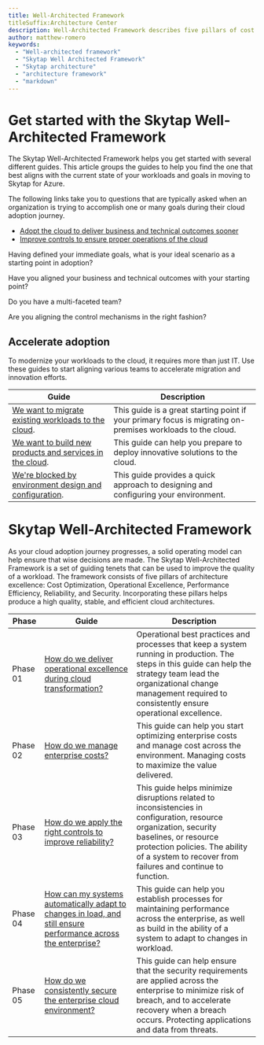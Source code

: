 ```yaml
---
title: Well-Architected Framework
titleSuffix:Architecture Center
description: Well-Architected Framework describes five pillars of cost optimization, operational excellence, performance efficiency, reliability, and security, that result in a high quality and scalable cloud architecture.
author: matthew-romero 
keywords:
  - "Well-architected framework"
  - "Skytap Well Architected Framework"
  - "Skytap architecture"
  - "architecture framework"
  - "markdown"
---
```


# Get started with the Skytap Well-Architected Framework 

The Skytap Well-Architected Framework helps you get started with several different guides. This article groups the guides to help you find the one that best aligns with the current state of your workloads and goals in moving to Skytap for Azure. 

The following links take you to questions that are typically asked when an organization is trying to accomplish one or many goals during their cloud adoption journey.
- [Adopt the cloud to deliver business and technical outcomes sooner](#accelerate-adoption.)
- [Improve controls to ensure proper operations of the cloud](#skytap-well--architected-framework.)

Having defined your immediate goals, what is your ideal scenario as a starting point in adoption?

Have you aligned your business and technical outcomes with your starting point?

Do you have a multi-faceted team?

Are you aligning the control mechanisms in the right fashion?


## Accelerate adoption

To modernize your workloads to the cloud, it requires more than just IT. Use these guides to start aligning various teams to accelerate migration and innovation efforts.

| Guide | Description |
|--|--|
| [We want to migrate existing workloads to the cloud](./migrate.md). | This guide is a great starting point if your primary focus is migrating on-premises workloads to the cloud. |
| [We want to build new products and services in the cloud](./innovate.md). | This guide can help you prepare to deploy innovative solutions to the cloud. |
| [We're blocked by environment design and configuration](./design-and-configuration.md). | This guide provides a quick approach to designing and configuring your environment. |

#  Skytap Well-Architected Framework 

As your cloud adoption journey progresses, a solid operating model can help ensure that wise decisions are made. 
The Skytap Well-Architected Framework is a set of guiding tenets that can be used to improve the quality of a workload. The framework consists of five pillars of architecture excellence: Cost Optimization, Operational Excellence, Performance Efficiency, Reliability, and Security. Incorporating these pillars helps produce a high quality, stable, and efficient cloud architectures.

|Phase | Guide | Description |
| -- | ----- | ----------- |
| Phase 01 | [How do we deliver operational excellence during cloud transformation?](./operations/operational-excellence.md)                 | Operational best practices and processes that keep a system running in production. The steps in this guide can help the strategy team lead the organizational change management required to consistently ensure operational excellence. |
| Phase 02 | [How do we manage enterprise costs?](./cost/overview.md)                                       | This guide can help you start optimizing enterprise costs and manage cost across the environment. Managing costs to maximize the value delivered.                                                                  |
| Phase 03 | [How do we apply the right controls to improve reliability?](./resiliency/overview.md)                  | This guide helps minimize disruptions related to inconsistencies in configuration, resource organization, security baselines, or resource protection policies. The ability of a system to recover from failures and continue to function.                                     
| Phase 04 | [How can my systems automatically adapt to changes in load, and still ensure performance across the enterprise?](./scalability/overview.md)                   | This guide can help you establish processes for maintaining performance across the enterprise, as well as build in the ability of a system to adapt to changes in workload. |                               |
| Phase 05 | [How do we consistently secure the enterprise cloud environment?](./security/security.md)             | This guide can help ensure that the security requirements are applied across the enterprise to minimize risk of breach, and to accelerate recovery when a breach occurs. Protecting applications and data from threats. |      